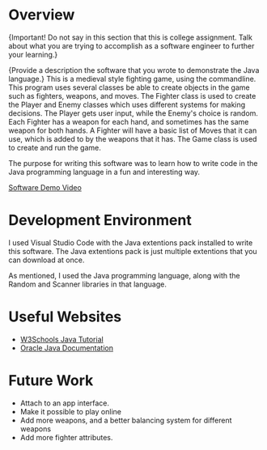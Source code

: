 # Overview

{Important!  Do not say in this section that this is college assignment.  Talk about what you are trying to accomplish as a software engineer to further your learning.}

{Provide a description the software that you wrote to demonstrate the Java language.}
This is a medieval style fighting game, using the commandline. This program uses several 
classes be able to create objects in the game such as fighters, weapons, and moves. The Fighter 
class is used to create the Player and Enemy classes which uses different systems for making
decisions. The Player gets user input, while the Enemy's choice is random. Each Fighter has a 
weapon for each hand, and sometimes has the same weapon for both hands. A Fighter will have a 
basic list of Moves that it can use, which is added to by the weapons that it has. The Game class
is used to create and run the game.

The purpose for writing this software was to learn how to write code in the Java programming language
 in a fun and interesting way.

[Software Demo Video](https://youtu.be/cikkwPa9VNY)

# Development Environment

I used Visual Studio Code with the Java extentions pack installed to write this software. The Java extentions pack is
just multiple extentions that you can download at once.

As mentioned, I used the Java programming language, along with the Random and Scanner libraries in that language.

# Useful Websites

* [W3Schools Java Tutorial](https://www.w3schools.com/java/default.asp)
* [Oracle Java Documentation](https://docs.oracle.com/en/java/javase/index.html)

# Future Work

* Attach to an app interface.
* Make it possible to play online
* Add more weapons, and a better balancing system for different weapons
* Add more fighter attributes.